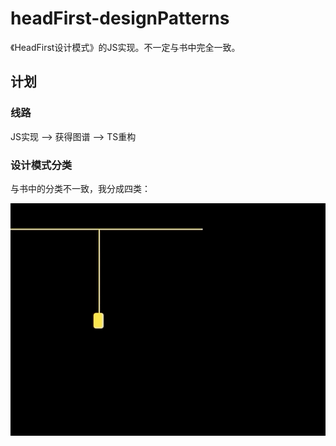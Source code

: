 # headFirst-designPatterns

《HeadFirst设计模式》的JS实现。不一定与书中完全一致。


## 计划

### 线路
JS实现 --> 获得图谱 --> TS重构



### 设计模式分类

与书中的分类不一致，我分成四类：

![img](./img/how-to-sort.gif)